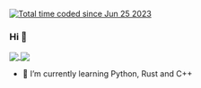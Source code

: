 <a href="https://wakatime.com/@56336e52-ecb7-4494-bc5a-1025c4846400"><img src="https://wakatime.com/badge/user/56336e52-ecb7-4494-bc5a-1025c4846400.svg" alt="Total time coded since Jun 25 2023" /></a>
### Hi 👋

<a href="https://github.com/RoliGreiner/github-readme-stats">
  <img align="center" src="https://github-readme-stats.vercel.app/api?username=RoliGreiner&layout=compact&show_icons=true&theme=tokyonight&hide_border=true&border_radius=15&width=325&line_height=20" />
</a>
<a href="https://wakatime.com/dashboard">
  <img align="center" src="https://github-readme-stats.vercel.app/api/top-langs/?username=RoliGreiner&layout=compact&theme=tokyonight&hide_border=true&border_radius=15" />
</a>

<!-- - 🔭 I’m currently working on ... -->
- 🌱 I’m currently learning Python, Rust and C++
<!-- - 👯 I’m looking to collaborate on ... -->
<!-- - 🤔 I’m looking for help with ... -->
<!-- - 💬 Ask me about ... -->
<!-- - 📫 How to reach me: ... -->
<!-- - 😄 Pronouns: ... -->
<!-- - ⚡ Fun fact: ... -->
